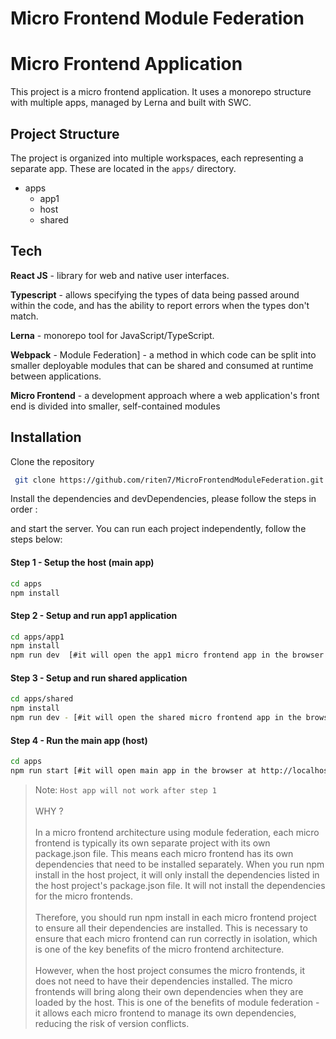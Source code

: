 # Micro Frontend Module Federation

# Micro Frontend Application
This project is a micro frontend application. It uses a monorepo structure with multiple apps, managed by Lerna and built with SWC.

## Project Structure
The project is organized into multiple workspaces, each representing a separate app. These are located in the `apps/` directory.

* apps
  * app1
  * host
  * shared

## Tech

**React JS** - library for web and native user interfaces.

**Typescript** - allows specifying the types of data being passed around within the code, and has the ability to report errors when the types don't match.

**Lerna** -  monorepo tool for JavaScript/TypeScript.

**Webpack** - Module Federation] - a method in which code can be split into smaller deployable modules that can be shared and consumed at runtime between applications.

**Micro Frontend** - a development approach where a web application's front end is divided into smaller, self-contained modules

## Installation

Clone the repository

```sh
 git clone https://github.com/riten7/MicroFrontendModuleFederation.git
```

Install the dependencies and devDependencies, please follow the steps in order :

 and start the server. You can run each project independently, follow the steps below:

#### Step 1 - Setup the host (main app)

```sh
cd apps
npm install
```

#### Step 2 - Setup and run app1 application

```sh
cd apps/app1
npm install
npm run dev  [#it will open the app1 micro frontend app in the browser at http://localhost:3001/]
```

#### Step 3 - Setup and run shared application

```sh
cd apps/shared
npm install
npm run dev - [#it will open the shared micro frontend app in the browser at http://localhost:3003/]
```

#### Step 4 - Run the main app (host)

```sh
cd apps
npm run start [#it will open main app in the browser at http://localhost:3000/]
```

> Note: `Host app will not work after step 1` <br /> <br />
  WHY ? <br /> <br />
  In a micro frontend architecture using module federation, each micro frontend is typically its own separate project with its own package.json file. This means each micro frontend has its own dependencies that need to be installed separately.
  When you run npm install in the host project, it will only install the dependencies listed in the host project's package.json file. It will not install the dependencies for the micro frontends. <br /> <br />
  Therefore, you should run npm install in each micro frontend project to ensure all their dependencies are installed. This is necessary to ensure that each micro frontend can run correctly in isolation, which is one of the key benefits of the micro frontend architecture. <br /> <br />
  However, when the host project consumes the micro frontends, it does not need to have their dependencies installed. The micro frontends will bring along their own dependencies when they are loaded by the host. This is one of the benefits of module federation - it allows each micro frontend to manage its own dependencies, reducing the risk of version conflicts. 
